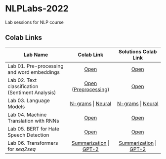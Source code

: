 # NLPLabs-2022

Lab sessions for NLP course

## Colab Links

| Lab Name                                         |                                                                                                                                                      Colab Link                                                                                                                                                       |                                                                                                                                      Solutions Colab Link                                                                                                                                      |
| ------------------------------------------------ | :-------------------------------------------------------------------------------------------------------------------------------------------------------------------------------------------------------------------------------------------------------------------------------------------------------------------: | :--------------------------------------------------------------------------------------------------------------------------------------------------------------------------------------------------------------------------------------------------------------------------------------------: |
| Lab 01. Pre-processing and word embeddings       |                                                                          [Open](https://colab.research.google.com/github/ImperialNLP/NLPLabs-2022/blob/main/lab01-preprocessing-and-word-embeddings/lab01_PreprocessingAndEmbeddings.ipynb)                                                                           |                                                                       [Open](https://colab.research.google.com/github/ImperialNLP/NLPLabs-2022/blob/main/lab01-preprocessing-and-word-embeddings/lab01_solutions.ipynb)                                                                        |
| Lab 02. Text classification (Sentiment Analysis) | [Open](https://colab.research.google.com/github/ImperialNLP/NLPLabs-2022/blob/main/lab02-sentiment-classification/lab02.ipynb#scrollTo=FE8B9-L8U0aZ) ([Preprocessing](https://colab.research.google.com/github/ImperialNLP/NLPLabs-2022/blob/main/lab02-sentiment-classification/Preprocessing_with_torchtext.ipynb)) |                                                                            [Open](https://colab.research.google.com/github/ImperialNLP/NLPLabs-2022/blob/main/lab02-sentiment-classification/lab02_solutions.ipynb)                                                                            |
| Lab 03. Language Models                          |                      [N-grams](https://colab.research.google.com/github/ImperialNLP/NLPLabs-2022/blob/main/lab03-language-models/lab03_1_NgramLMs.ipynb) \| [Neural](https://colab.research.google.com/github/ImperialNLP/NLPLabs-2022/blob/main/lab03-language-models/lab03_2_NeuralLMs.ipynb)                       | [N-grams](https://colab.research.google.com/github/ImperialNLP/NLPLabs-2022/blob/main/lab03-language-models/lab03_1_NgramLMs_Solutions.ipynb) \| [Neural](https://colab.research.google.com/github/ImperialNLP/NLPLabs-2022/blob/main/lab03-language-models/lab03_2_NeuralLMs_Solutions.ipynb) |
| Lab 04. Machine Translation with RNNs            |                                                                                                 [Open](https://colab.research.google.com/github/ImperialNLP/NLPLabs-2022/blob/main/lab04-MT-with-RNNs/lab04_mt.ipynb)                                                                                                 |                                                                     [Open](https://colab.research.google.com/github/ImperialNLP/NLPLabs-2022/blob/main/lab04-MT-with-RNNs/lab04_mt_solutions.ipynb#scrollTo=1eLd2J2B1i2u)                                                                      |
| Lab 05. BERT for Hate Speech Detection           |                                                                                         [Open](https://colab.research.google.com/github/ImperialNLP/NLPLabs-2022/blob/main/lab05-BERT-for-hate-speech-detection/lab05.ipynb)                                                                                          |                                                                       [Open](https://colab.research.google.com/github/ImperialNLP/NLPLabs-2022/blob/main/lab05-BERT-for-hate-speech-detection/lab05_solutions.ipynb)                                                                       |
| Lab 06. Transformers for *seq2seq*    | [Summarization](https://colab.research.google.com/github/ImperialNLP/NLPLabs-2022/blob/main/lab06-seq2seq-Transformers/02-summarization/t5-sum.ipynb) \| [GPT-2](https://colab.research.google.com/github/ImperialNLP/NLPLabs-2022/blob/main/lab06-seq2seq-Transformers/03-decoding-with-gpt2/gpt-gen.ipynb)                |           [Summarization](https://colab.research.google.com/github/ImperialNLP/NLPLabs-2022/blob/main/lab06-seq2seq-Transformers/02-summarization/t5-sum-solutions.ipynb) \| [GPT-2](https://colab.research.google.com/github/ImperialNLP/NLPLabs-2022/blob/main/lab06-seq2seq-Transformers/03-decoding-with-gpt2/gpt-gen-solutions.ipynb) |